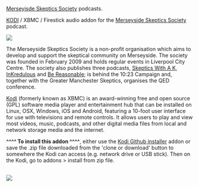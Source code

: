 <a href="http://www.merseysideskeptics.org.uk/podcasts/">Merseyisde Skeptics Society</a> podcasts.<br>

<a href="kodi.tv">KODI<a> / XBMC / Firestick audio addon for the <a href="http://www.merseysideskeptics.org.uk/podcasts/">Merseyside Skeptics Society</a> podcast.<br>

<img src="http://www.merseysideskeptics.org.uk/wp-content/uploads/logo.png"><br>

The Merseyside Skeptics Society is a non-profit organisation which aims to develop and support the skeptical community on Merseyside. The society was founded in February 2009 and holds regular events in Liverpool City Centre. The society also publishes three podcasts, <a href="http://www.merseysideskeptics.org.uk/podcasts/">Skeptics With A K</a>, <a href="http://www.merseysideskeptics.org.uk/podcasts/">InKredulous</a> and <a href="http://www.merseysideskeptics.org.uk/podcasts/">Be Reasonable</a>; is behind the 10:23 Campaign and, together with the Greater Manchester Skeptics, organises the QED conference.<br>

<a href="www.kodi.tv">Kodi</a> (formerly known as XBMC) is an award-winning free and open source (GPL) software media player and entertainment hub that can be installed on Linux, OSX, Windows, iOS and Android, featuring a 10-foot user interface for use with televisions and remote controls. It allows users to play and view most videos, music, podcasts, and other digital media files from local and network storage media and the internet.<br>

<b>^^^^ To install this addon ^^^^</b>, either use the <a href="https://www.tvaddons.co/github-browser-kodi/">Kodi Github installer</a> addon or save the .zip file downloaded from the 'clone or download' button to somewhere the Kodi can access (e.g. network drive or USB stick). Then on the Kodi, go to addons > install from zip file.<br>

<br><a href="http://www.kodi.tv"><img src="https://kodi.tv/sites/default/files/page/field_image/about--devices.jpg">
